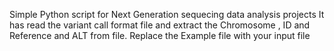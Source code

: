 Simple Python script for Next Generation sequecing data analysis projects
It has read the variant call format file and extract the Chromosome , ID and Reference and ALT from file.
Replace the Example file with your input file
